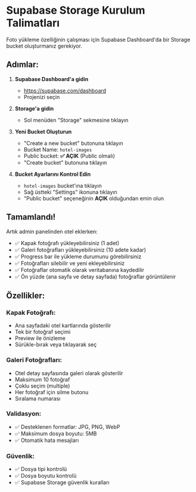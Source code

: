 # Supabase Storage Kurulum Talimatları

Foto yükleme özelliğinin çalışması için Supabase Dashboard'da bir Storage bucket oluşturmanız gerekiyor.

## Adımlar:

1. **Supabase Dashboard'a gidin**
   - https://supabase.com/dashboard
   - Projenizi seçin

2. **Storage'a gidin**
   - Sol menüden "Storage" sekmesine tıklayın

3. **Yeni Bucket Oluşturun**
   - "Create a new bucket" butonuna tıklayın
   - Bucket Name: `hotel-images`
   - Public bucket: **✅ AÇIK** (Public olmalı)
   - "Create bucket" butonuna tıklayın

4. **Bucket Ayarlarını Kontrol Edin**
   - `hotel-images` bucket'ına tıklayın
   - Sağ üstteki "Settings" ikonuna tıklayın
   - "Public bucket" seçeneğinin **AÇIK** olduğundan emin olun

## Tamamlandı!

Artık admin panelinden otel eklerken:
- ✅ Kapak fotoğrafı yükleyebilirsiniz (1 adet)
- ✅ Galeri fotoğrafları yükleyebilirsiniz (10 adete kadar)
- ✅ Progress bar ile yükleme durumunu görebilirsiniz
- ✅ Fotoğrafları silebilir ve yeni ekleyebilirsiniz
- ✅ Fotoğraflar otomatik olarak veritabanına kaydedilir
- ✅ Ön yüzde (ana sayfa ve detay sayfada) fotoğraflar görüntülenir

## Özellikler:

### Kapak Fotoğrafı:
- Ana sayfadaki otel kartlarında gösterilir
- Tek bir fotoğraf seçimi
- Preview ile önizleme
- Sürükle-bırak veya tıklayarak seç

### Galeri Fotoğrafları:
- Otel detay sayfasında galeri olarak gösterilir
- Maksimum 10 fotoğraf
- Çoklu seçim (multiple)
- Her fotoğraf için silme butonu
- Sıralama numarası

### Validasyon:
- ✅ Desteklenen formatlar: JPG, PNG, WebP
- ✅ Maksimum dosya boyutu: 5MB
- ✅ Otomatik hata mesajları

### Güvenlik:
- ✅ Dosya tipi kontrolü
- ✅ Dosya boyutu kontrolü
- ✅ Supabase Storage güvenlik kuralları
